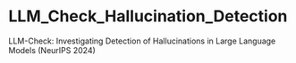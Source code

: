 # LLM_Check_Hallucination_Detection
LLM-Check: Investigating Detection of Hallucinations in Large Language Models (NeurIPS 2024)

